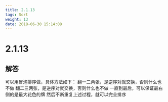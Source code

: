 ```yaml
---
title: 2.1.13
tags: Sort
weight: 13
date: 2018-06-30 15:14:08
---
```


# 2.1.13


## 解答

可以用冒泡排序做，具体方法如下：
翻一二两张，是逆序对就交换，否则什么也不做
翻二三两张，是逆序对就交换，否则什么也不做
一直到最后，可以保证最右侧的是最大花色的牌
然后不断重复上述过程，就可以完全排序
